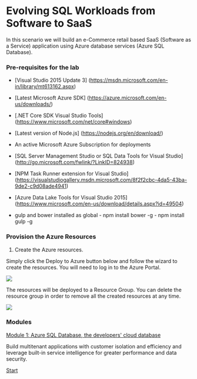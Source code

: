 # Evolving SQL Workloads from Software to SaaS

In this scenario we will build an e-Commerce retail based SaaS (Software as a Service) application using Azure database services (Azure SQL Database).

### Pre-requisites for the lab

-   [Visual Studio 2015 Update 3] (https://msdn.microsoft.com/en-in/library/mt613162.aspx)

-   [Latest Microsoft Azure SDK] (https://azure.microsoft.com/en-us/downloads/)

-   [.NET Core SDK Visual Studio Tools] (https://www.microsoft.com/net/core#windows)

-   [Latest version of Node.js] (https://nodejs.org/en/download/)

-   An active Microsoft Azure Subscription for deployments

-  [SQL Server Management Studio or SQL Data Tools for Visual Studio] (http://go.microsoft.com/fwlink/?LinkID=824938)

-   [NPM Task Runner extension for Visual Studio] (https://visualstudiogallery.msdn.microsoft.com/8f2f2cbc-4da5-43ba-9de2-c9d08ade4941)

-   [Azure Data Lake Tools for Visual Studio 2015] (https://www.microsoft.com/en-us/download/details.aspx?id=49504)

-   gulp and bower installed as global 
        - npm install bower -g
        - npm install gulp -g

### Provision the Azure Resources

1. Create the Azure resources.
    
  Simply click the Deploy to Azure button below and follow the wizard to create the resources. You will need to log in to the Azure Portal.
                                                                     
  <a href="https://portal.azure.com/#create/Microsoft.Template/uri/https%3A%2F%2Fraw.githubusercontent.com%2Fibonilm%2Ftemplates%2Fmaster%2Ftemplatedata.json" target="_blank">
    <img src="http://azuredeploy.net/deploybutton.png"/>
  </a>

  The resources will be deployed to a Resource Group. You can delete the resource group in order to remove all the created resources at any time.

  ![](img/rg.png)

### Modules

<a href="./story_a_elasticdatabasepools/intro.md">Module 1: Azure SQL Database, the developers' cloud database</a>
    
  Build multitenant applications with customer isolation and efficiency and leverage built-in service intelligence for greater performance 
  and data security.


<a href="story_a_elasticdatabasepools//intro.md">Start</a>
